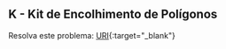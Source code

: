 
## K - Kit de Encolhimento de Polígonos

Resolva este problema:
[URI][uri-2245]{:target="_blank"}

[uri-2245]:     https://www.urionlinejudge.com.br/judge/pt/problems/view/2245
